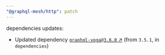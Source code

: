 ```yaml
---
"@graphql-mesh/http": patch
---
```

dependencies updates:
  - Updated dependency [`graphql-yoga@3.6.0` ↗︎](https://www.npmjs.com/package/graphql-yoga/v/3.6.0) (from `3.5.1`, in `dependencies`)
